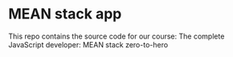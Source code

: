 # MEAN stack app

This repo contains the source code for our course: The complete JavaScript developer: MEAN stack zero-to-hero